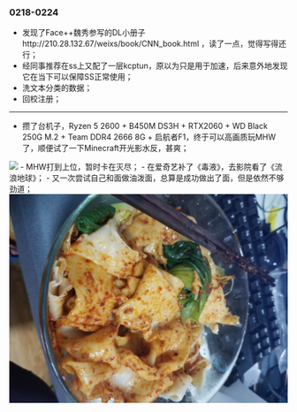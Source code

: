 ### 0218-0224
- 发现了Face++魏秀参写的DL小册子http://210.28.132.67/weixs/book/CNN_book.html ，读了一点，觉得写得还行；
- 经同事推荐在ss上又配了一层kcptun，原以为只是用于加速，后来意外地发现它在当下可以保障SS正常使用；
- 洗文本分类的数据；
- 回校注册；
---
- 攒了台机子，Ryzen 5 2600 + B450M DS3H + RTX2060 + WD Black 250G M.2 + Team DDR4 2666 8G + 启航者F1，终于可以高画质玩MHW了，顺便试了一下Minecraft开光影水反，甚爽；
<img src="WechatIMG167.png">
- MHW打到上位，暂时卡在灭尽；
- 在爱奇艺补了《毒液》，去影院看了《流浪地球》；
- 又一次尝试自己和面做油泼面，总算是成功做出了面，但是依然不够劲道；
<img src="WechatIMG168.jpeg">
